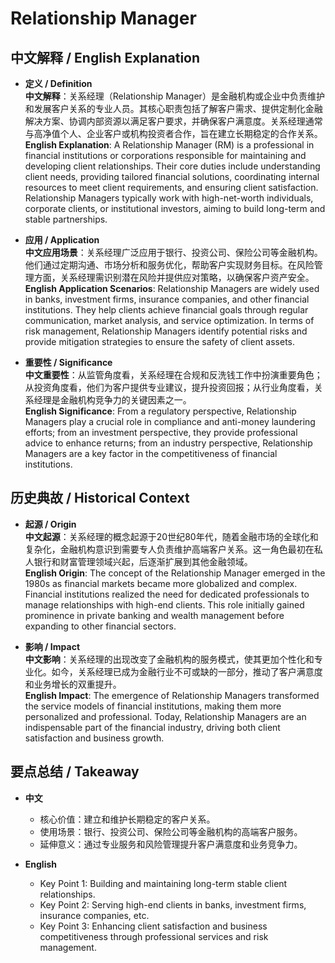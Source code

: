 # Relationship Manager

## 中文解释 / English Explanation

* **定义 / Definition**  
  **中文解释**：关系经理（Relationship Manager）是金融机构或企业中负责维护和发展客户关系的专业人员。其核心职责包括了解客户需求、提供定制化金融解决方案、协调内部资源以满足客户要求，并确保客户满意度。关系经理通常与高净值个人、企业客户或机构投资者合作，旨在建立长期稳定的合作关系。  
  **English Explanation**: A Relationship Manager (RM) is a professional in financial institutions or corporations responsible for maintaining and developing client relationships. Their core duties include understanding client needs, providing tailored financial solutions, coordinating internal resources to meet client requirements, and ensuring client satisfaction. Relationship Managers typically work with high-net-worth individuals, corporate clients, or institutional investors, aiming to build long-term and stable partnerships.

* **应用 / Application**  
  **中文应用场景**：关系经理广泛应用于银行、投资公司、保险公司等金融机构。他们通过定期沟通、市场分析和服务优化，帮助客户实现财务目标。在风险管理方面，关系经理需识别潜在风险并提供应对策略，以确保客户资产安全。  
  **English Application Scenarios**: Relationship Managers are widely used in banks, investment firms, insurance companies, and other financial institutions. They help clients achieve financial goals through regular communication, market analysis, and service optimization. In terms of risk management, Relationship Managers identify potential risks and provide mitigation strategies to ensure the safety of client assets.

* **重要性 / Significance**  
  **中文重要性**：从监管角度看，关系经理在合规和反洗钱工作中扮演重要角色；从投资角度看，他们为客户提供专业建议，提升投资回报；从行业角度看，关系经理是金融机构竞争力的关键因素之一。  
  **English Significance**: From a regulatory perspective, Relationship Managers play a crucial role in compliance and anti-money laundering efforts; from an investment perspective, they provide professional advice to enhance returns; from an industry perspective, Relationship Managers are a key factor in the competitiveness of financial institutions.

## 历史典故 / Historical Context

* **起源 / Origin**  
  **中文起源**：关系经理的概念起源于20世纪80年代，随着金融市场的全球化和复杂化，金融机构意识到需要专人负责维护高端客户关系。这一角色最初在私人银行和财富管理领域兴起，后逐渐扩展到其他金融领域。  
  **English Origin**: The concept of the Relationship Manager emerged in the 1980s as financial markets became more globalized and complex. Financial institutions realized the need for dedicated professionals to manage relationships with high-end clients. This role initially gained prominence in private banking and wealth management before expanding to other financial sectors.

* **影响 / Impact**  
  **中文影响**：关系经理的出现改变了金融机构的服务模式，使其更加个性化和专业化。如今，关系经理已成为金融行业不可或缺的一部分，推动了客户满意度和业务增长的双重提升。  
  **English Impact**: The emergence of Relationship Managers transformed the service models of financial institutions, making them more personalized and professional. Today, Relationship Managers are an indispensable part of the financial industry, driving both client satisfaction and business growth.

## 要点总结 / Takeaway

* **中文**  
  - 核心价值：建立和维护长期稳定的客户关系。  
  - 使用场景：银行、投资公司、保险公司等金融机构的高端客户服务。  
  - 延伸意义：通过专业服务和风险管理提升客户满意度和业务竞争力。

* **English**  
  - Key Point 1: Building and maintaining long-term stable client relationships.  
  - Key Point 2: Serving high-end clients in banks, investment firms, insurance companies, etc.  
  - Key Point 3: Enhancing client satisfaction and business competitiveness through professional services and risk management.